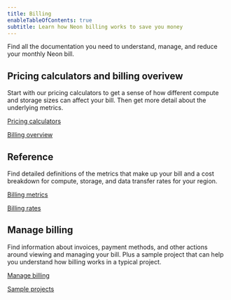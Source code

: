 ```yaml
---
title: Billing
enableTableOfContents: true
subtitle: Learn how Neon billing works to save you money
---
```


Find all the documentation you need to understand, manage, and reduce your monthly Neon bill.


## Pricing calculators and billing overivew

Start with our pricing calculators to get a sense of how different compute and storage sizes can affect your bill. Then get more detail about the underlying metrics.

<DetailIconCards>

<a href="/docs/introduction/billing-calculators" description="Our pricing calculator and cost estimator tools help you estimate your next Neon bill." icon="branching">Pricing calculators</a>

<a href="/docs/introduction/billing-overview" description="Quick introduction to how billing works in Neon." icon="branching">Billing overview</a>

</DetailIconCards>

## Reference

Find detailed definitions of the metrics that make up your bill and a cost breakdown for compute, storage, and data transfer rates for your region.

<DetailIconCards>

<a href="h/docs/introduction/billing-metrics" description="Find detailed descriptions of the metrics that make up your bill" icon="split-branch">Billing metrics</a>

<a href="h/docs/introduction/billing-rates" description="Reference table of billing rates per region" icon="split-branch">Billing rates</a>

</DetailIconCards>

## Manage billing

Find information about invoices, payment methods, and other actions around viewing and managing your bill. Plus a sample project that can help you understand how billing works in a typical project.

<DetailIconCards>

<a href="/docs/introduction/manage-billing" description="Manage your monthly bill." icon="branching">Manage billing</a>

<a href="/docs/introduction/billing-sample" description="See how billing breaks down for a sample project." icon="branching">Sample projects</a>

</DetailIconCards>
